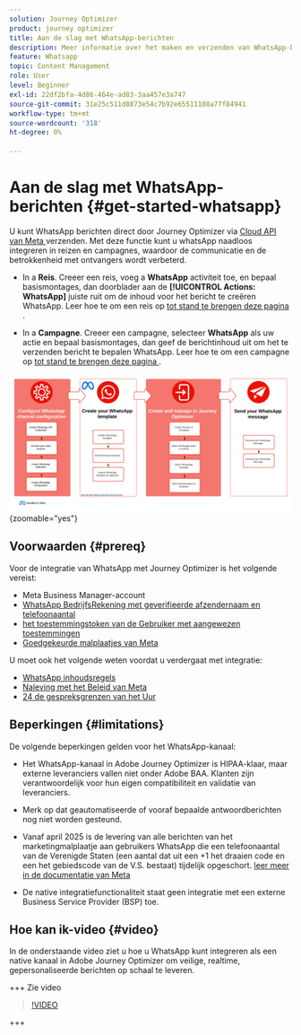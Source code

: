 ```yaml
---
solution: Journey Optimizer
product: journey optimizer
title: Aan de slag met WhatsApp-berichten
description: Meer informatie over het maken en verzenden van WhatsApp-berichten in Journey Optimizer
feature: Whatsapp
topic: Content Management
role: User
level: Beginner
exl-id: 22df2bfa-4d86-464e-ad83-3aa457e3a747
source-git-commit: 31e25c511d8873e54c7b92e65511108a77f84941
workflow-type: tm+mt
source-wordcount: '318'
ht-degree: 0%

---
```


# Aan de slag met WhatsApp-berichten {#get-started-whatsapp}

U kunt WhatsApp berichten direct door Journey Optimizer via [ Cloud API van Meta ](https://developers.facebook.com/docs/whatsapp/cloud-api/) verzenden. Met deze functie kunt u whatsApp naadloos integreren in reizen en campagnes, waardoor de communicatie en de betrokkenheid met ontvangers wordt verbeterd.

* In a **Reis**. Creeer een reis, voeg a **WhatsApp** activiteit toe, en bepaal basismontages, dan doorblader aan de **[!UICONTROL Actions: WhatsApp]** juiste ruit om de inhoud voor het bericht te creëren WhatsApp. Leer hoe te om een reis op [ tot stand te brengen deze pagina ](../building-journeys/journey-gs.md).

* In a **Campagne**. Creeer een campagne, selecteer **WhatsApp** als uw actie en bepaal basismontages, dan geef de berichtinhoud uit om het te verzenden bericht te bepalen WhatsApp. Leer hoe te om een campagne op [ tot stand te brengen deze pagina ](../campaigns/create-campaign.md#configure).

![](assets/do-not-localize/whatsapp-beta.png){zoomable="yes"}

## Voorwaarden {#prereq}

Voor de integratie van WhatsApp met Journey Optimizer is het volgende vereist:

* Meta Business Manager-account
* [ WhatsApp BedrijfsRekening met geverifieerde afzendernaam en telefoonaantal ](https://developers.facebook.com/docs/whatsapp/overview/business-accounts/)
* [ het toestemmingstoken van de Gebruiker met aangewezen toestemmingen ](https://developers.facebook.com/blog/post/2022/12/05/auth-tokens/)
* [ Goedgekeurde malplaatjes van Meta ](https://developers.facebook.com/docs/whatsapp/message-templates/guidelines/)

U moet ook het volgende weten voordat u verdergaat met integratie:

* [ WhatsApp inhoudsregels ](https://www.whatsapp.com/legal/messaging-guidelines)
* [ Naleving met het Beleid van Meta ](https://www.whatsapp.com/legal)
* [ 24 de gespreksgrenzen van het Uur ](https://developers.facebook.com/docs/whatsapp/messaging-limits/)

## Beperkingen {#limitations}

De volgende beperkingen gelden voor het WhatsApp-kanaal:

* Het WhatsApp-kanaal in Adobe Journey Optimizer is HIPAA-klaar, maar externe leveranciers vallen niet onder Adobe BAA. Klanten zijn verantwoordelijk voor hun eigen compatibiliteit en validatie van leveranciers.

* Merk op dat geautomatiseerde of vooraf bepaalde antwoordberichten nog niet worden gesteund.

* Vanaf april 2025 is de levering van alle berichten van het marketingmalplaatje aan gebruikers WhatsApp die een telefoonaantal van de Verenigde Staten (een aantal dat uit een +1 het draaien code en een het gebiedscode van de V.S. bestaat) tijdelijk opgeschort. [ leer meer in de documentatie van Meta ](https://developers.facebook.com/docs/whatsapp/cloud-api/guides/send-message-templates#per-user-marketing-template-message-limits)

* De native integratiefunctionaliteit staat geen integratie met een externe Business Service Provider (BSP) toe.

## Hoe kan ik-video {#video}

In de onderstaande video ziet u hoe u WhatsApp kunt integreren als een native kanaal in Adobe Journey Optimizer om veilige, realtime, gepersonaliseerde berichten op schaal te leveren.

+++ Zie video

>[!VIDEO](https://video.tv.adobe.com/v/3470244?learn=on)

+++

